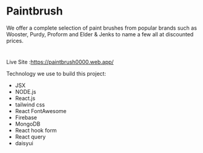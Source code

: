 # Paintbrush 
We offer a complete selection of paint brushes from popular brands such as Wooster, Purdy, Proform and Elder & Jenks to name a few all at discounted prices.



#

Live Site :https://paintbrush0000.web.app/

Technology we use to build this project:

- JSX
- NODE.js
- React.js
- tailwind css
- React FontAwesome
- Firebase
- MongoDB
- React hook form
- React query
- daisyui
